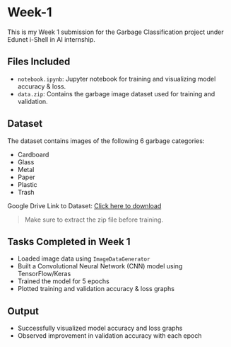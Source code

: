 # Week-1

This is my Week 1 submission for the Garbage Classification project under Edunet i-Shell in AI internship.

##  Files Included

- `notebook.ipynb`: Jupyter notebook for training and visualizing model accuracy & loss.
- `data.zip`: Contains the garbage image dataset used for training and validation.

##  Dataset

The dataset contains images of the following 6 garbage categories:
- Cardboard
- Glass
- Metal
- Paper
- Plastic
- Trash

Google Drive Link to Dataset: [Click here to download](https://drive.google.com/file/d/1B-NGm_DqdMTu_cKU2hjf0mv6A4kr6dBB/view?usp=sharing)

> Make sure to extract the zip file before training.

## Tasks Completed in Week 1

- Loaded image data using `ImageDataGenerator`
- Built a Convolutional Neural Network (CNN) model using TensorFlow/Keras
- Trained the model for 5 epochs
- Plotted training and validation accuracy & loss graphs

##  Output

- Successfully visualized model accuracy and loss graphs
- Observed improvement in validation accuracy with each epoch
